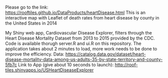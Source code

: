 Please go to the link: https://rooftiles.github.io/DataProducts/heartDisease.html
This is an interactive map with Leaflet of death rates from heart disease by county in the United States in 2014

My Shiny web app, Cardiovascular Disease Explorer, filters through the Heart Disease Mortality Dataset from 2013 to 2015 provided by the CDC.  Code is available thorugh server.R and ui.R on this repository.  The application takes about 2 minutes to load, more work needs to be done to improve the efficiency.
Data: https://catalog.data.gov/dataset/heart-disease-mortality-data-among-us-adults-35-by-state-territory-and-county-5fb7c
Link to App (give about 10 seconds to launch): http://roof-tiles.shinyapps.io/USHeartDiseaseExplorer
